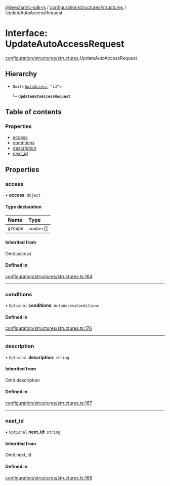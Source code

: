 [@livechat/lc-sdk-js](../README.md) / [configuration/structures/structures](../modules/configuration_structures_structures.md) / UpdateAutoAccessRequest

# Interface: UpdateAutoAccessRequest

[configuration/structures/structures](../modules/configuration_structures_structures.md).UpdateAutoAccessRequest

## Hierarchy

- `Omit`<[`AutoAccess`](configuration_structures_structures.AutoAccess.md), ``"id"``\>

  ↳ **`UpdateAutoAccessRequest`**

## Table of contents

### Properties

- [access](configuration_structures_structures.UpdateAutoAccessRequest.md#access)
- [conditions](configuration_structures_structures.UpdateAutoAccessRequest.md#conditions)
- [description](configuration_structures_structures.UpdateAutoAccessRequest.md#description)
- [next\_id](configuration_structures_structures.UpdateAutoAccessRequest.md#next_id)

## Properties

### access

• **access**: `Object`

#### Type declaration

| Name | Type |
| :------ | :------ |
| `groups` | `number`[] |

#### Inherited from

Omit.access

#### Defined in

[configuration/structures/structures.ts:164](https://github.com/livechat/lc-sdk-js/blob/1fa827f/src/configuration/structures/structures.ts#L164)

___

### conditions

• `Optional` **conditions**: `AutoAccessConditions`

#### Defined in

[configuration/structures/structures.ts:176](https://github.com/livechat/lc-sdk-js/blob/1fa827f/src/configuration/structures/structures.ts#L176)

___

### description

• `Optional` **description**: `string`

#### Inherited from

Omit.description

#### Defined in

[configuration/structures/structures.ts:167](https://github.com/livechat/lc-sdk-js/blob/1fa827f/src/configuration/structures/structures.ts#L167)

___

### next\_id

• `Optional` **next\_id**: `string`

#### Inherited from

Omit.next\_id

#### Defined in

[configuration/structures/structures.ts:168](https://github.com/livechat/lc-sdk-js/blob/1fa827f/src/configuration/structures/structures.ts#L168)
